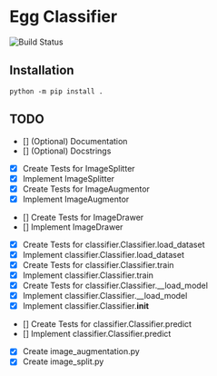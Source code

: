 # Egg Classifier
![Build Status](https://github.com/substanceecnatsbus/EggClassifier/actions/workflows/python-app.yml/badge.svg)

## Installation
```
python -m pip install .
```

## TODO
- [] \(Optional) Documentation
- [] \(Optional) Docstrings
- [x] Create Tests for ImageSplitter
- [x] Implement ImageSplitter
- [x] Create Tests for ImageAugmentor
- [x] Implement ImageAugmentor
- [] Create Tests for ImageDrawer
- [] Implement ImageDrawer
- [x] Create Tests for classifier.Classifier.load_dataset
- [x] Implement classifier.Classifier.load_dataset
- [x] Create Tests for classifier.Classifier.train
- [x] Implement classifier.Classifier.train
- [x] Create Tests for classifier.Classifier.__load_model
- [x] Implement classifier.Classifier.__load_model
- [x] Implement classifier.Classifier.__init__
- [] Create Tests for classifier.Classifier.predict
- [] Implement classifier.Classifier.predict
- [x] Create image_augmentation.py
- [x] Create image_split.py